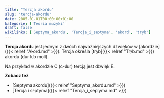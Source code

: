 ```yaml
---
title: "Tercja akordu"
slug: "tercja-akordu"
date: 2005-01-01T00:00:00+01:00
kategorie: ['Teoria muzyki']
draft: false
wikilinks: ['Septyma_akordu', 'Tercja_i_septyma', 'akord', 'tryb']
---
```

**Tercja akordu** jest jednym z dwóch najważniejszych dźwięków w
[akordzie]({{< relref "Akord.md" >}}). Tercja określa [tryb]({{< relref "Tryb.md" >}})
akordu (dur lub moll).

Na przykład w akordzie C (c-dur) tercją jest dźwięk E.

**Zobacz też**

  - [Septyma akordu]({{< relref "Septyma_akordu.md" >}})
  - [Tercja i septyma]({{< relref "Tercja_i_septyma.md" >}})

